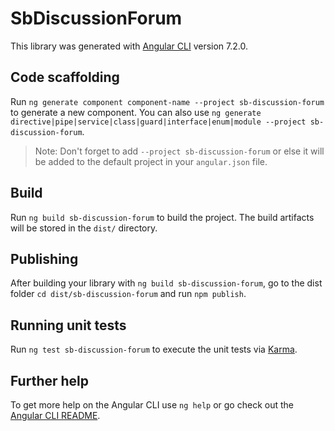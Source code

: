 # SbDiscussionForum

This library was generated with [Angular CLI](https://github.com/angular/angular-cli) version 7.2.0.

## Code scaffolding

Run `ng generate component component-name --project sb-discussion-forum` to generate a new component. You can also use `ng generate directive|pipe|service|class|guard|interface|enum|module --project sb-discussion-forum`.
> Note: Don't forget to add `--project sb-discussion-forum` or else it will be added to the default project in your `angular.json` file. 

## Build

Run `ng build sb-discussion-forum` to build the project. The build artifacts will be stored in the `dist/` directory.

## Publishing

After building your library with `ng build sb-discussion-forum`, go to the dist folder `cd dist/sb-discussion-forum` and run `npm publish`.

## Running unit tests

Run `ng test sb-discussion-forum` to execute the unit tests via [Karma](https://karma-runner.github.io).

## Further help

To get more help on the Angular CLI use `ng help` or go check out the [Angular CLI README](https://github.com/angular/angular-cli/blob/master/README.md).
